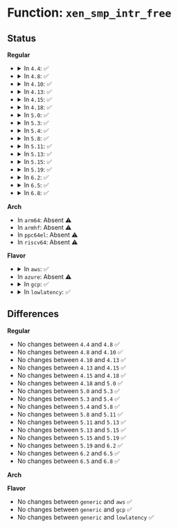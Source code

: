 # Function: <code>xen_smp_intr_free</code>

## Status
<b>Regular</b>
<ul>
<li>
<details>
<summary>In <code>4.4</code>: ✅</summary>

```c
void xen_smp_intr_free(unsigned int cpu);
```

**Collision:** Unique Static

**Inline:** No

**Transformation:** False

**Instances:**

```
In arch/x86/xen/smp.c (ffffffff8102ae50)
Location: arch/x86/xen/smp.c:118
Inline: False
Direct callers:
  - arch/x86/xen/smp.c:xen_smp_intr_init
  - arch/x86/xen/smp.c:xen_hvm_cpu_up
```
**Symbols:**

```
ffffffff8102ae50-ffffffff8102b070: xen_smp_intr_free (STB_LOCAL)
```
</details>
</li>
<li>
<details>
<summary>In <code>4.8</code>: ✅</summary>

```c
void xen_smp_intr_free(unsigned int cpu);
```

**Collision:** Unique Static

**Inline:** No

**Transformation:** False

**Instances:**

```
In arch/x86/xen/smp.c (ffffffff8102a170)
Location: arch/x86/xen/smp.c:118
Inline: False
Direct callers:
  - arch/x86/xen/smp.c:xen_hvm_cpu_up
  - arch/x86/xen/smp.c:xen_smp_intr_init
```
**Symbols:**

```
ffffffff8102a170-ffffffff8102a390: xen_smp_intr_free (STB_LOCAL)
```
</details>
</li>
<li>
<details>
<summary>In <code>4.10</code>: ✅</summary>

```c
void xen_smp_intr_free(unsigned int cpu);
```

**Collision:** Unique Global

**Inline:** No

**Transformation:** False

**Instances:**

```
In arch/x86/xen/smp.c (ffffffff8102b090)
Location: arch/x86/xen/smp.c:118
Inline: False
Direct callers:
  - arch/x86/xen/enlighten.c:xen_cpu_dead
  - arch/x86/xen/enlighten.c:xen_cpu_up_prepare
  - arch/x86/xen/smp.c:xen_smp_intr_init
```
**Symbols:**

```
ffffffff8102b090-ffffffff8102b2b0: xen_smp_intr_free (STB_GLOBAL)
```
</details>
</li>
<li>
<details>
<summary>In <code>4.13</code>: ✅</summary>

```c
void xen_smp_intr_free(unsigned int cpu);
```

**Collision:** Unique Global

**Inline:** No

**Transformation:** False

**Instances:**

```
In arch/x86/xen/smp.c (ffffffff81028b20)
Location: arch/x86/xen/smp.c:32
Inline: False
Direct callers:
  - arch/x86/xen/enlighten_pv.c:xen_cpu_dead_pv
  - arch/x86/xen/smp.c:xen_smp_intr_init
  - arch/x86/xen/smp_pv.c:xen_pv_cpu_die
```
**Symbols:**

```
ffffffff81028b20-ffffffff81028c87: xen_smp_intr_free (STB_GLOBAL)
```
</details>
</li>
<li>
<details>
<summary>In <code>4.15</code>: ✅</summary>

```c
void xen_smp_intr_free(unsigned int cpu);
```

**Collision:** Unique Global

**Inline:** No

**Transformation:** False

**Instances:**

```
In arch/x86/xen/smp.c (ffffffff81028d30)
Location: arch/x86/xen/smp.c:33
Inline: False
Direct callers:
  - arch/x86/xen/enlighten_pv.c:xen_cpu_dead_pv
  - arch/x86/xen/smp.c:xen_smp_intr_init
  - arch/x86/xen/smp_pv.c:xen_pv_cpu_die
```
**Symbols:**

```
ffffffff81028d30-ffffffff81028e97: xen_smp_intr_free (STB_GLOBAL)
```
</details>
</li>
<li>
<details>
<summary>In <code>4.18</code>: ✅</summary>

```c
void xen_smp_intr_free(unsigned int cpu);
```

**Collision:** Unique Global

**Inline:** No

**Transformation:** False

**Instances:**

```
In arch/x86/xen/smp.c (ffffffff81029780)
Location: arch/x86/xen/smp.c:33
Inline: False
Direct callers:
  - arch/x86/xen/enlighten_hvm.c:xen_cpu_up_prepare_hvm
  - arch/x86/xen/enlighten_pv.c:xen_cpu_dead_pv
  - arch/x86/xen/smp.c:xen_smp_intr_init
  - arch/x86/xen/smp_pv.c:xen_pv_cpu_die
```
**Symbols:**

```
ffffffff81029780-ffffffff810298e7: xen_smp_intr_free (STB_GLOBAL)
```
</details>
</li>
<li>
<details>
<summary>In <code>5.0</code>: ✅</summary>

```c
void xen_smp_intr_free(unsigned int cpu);
```

**Collision:** Unique Global

**Inline:** No

**Transformation:** False

**Instances:**

```
In arch/x86/xen/smp.c (ffffffff81029d60)
Location: arch/x86/xen/smp.c:33
Inline: False
Direct callers:
  - arch/x86/xen/enlighten_hvm.c:xen_cpu_up_prepare_hvm
  - arch/x86/xen/enlighten_pv.c:xen_cpu_dead_pv
  - arch/x86/xen/smp.c:xen_smp_intr_init
  - arch/x86/xen/smp_pv.c:xen_pv_cpu_die
```
**Symbols:**

```
ffffffff81029d60-ffffffff81029ec7: xen_smp_intr_free (STB_GLOBAL)
```
</details>
</li>
<li>
<details>
<summary>In <code>5.3</code>: ✅</summary>

```c
void xen_smp_intr_free(unsigned int cpu);
```

**Collision:** Unique Global

**Inline:** No

**Transformation:** False

**Instances:**

```
In arch/x86/xen/smp.c (ffffffff8102bb10)
Location: arch/x86/xen/smp.c:33
Inline: False
Direct callers:
  - arch/x86/xen/enlighten_hvm.c:xen_cpu_up_prepare_hvm
  - arch/x86/xen/enlighten_pv.c:xen_cpu_dead_pv
  - arch/x86/xen/smp.c:xen_smp_intr_init
  - arch/x86/xen/smp_pv.c:xen_pv_cpu_die
```
**Symbols:**

```
ffffffff8102bb10-ffffffff8102bc77: xen_smp_intr_free (STB_GLOBAL)
```
</details>
</li>
<li>
<details>
<summary>In <code>5.4</code>: ✅</summary>

```c
void xen_smp_intr_free(unsigned int cpu);
```

**Collision:** Unique Global

**Inline:** No

**Transformation:** False

**Instances:**

```
In arch/x86/xen/smp.c (ffffffff8102c3f0)
Location: arch/x86/xen/smp.c:33
Inline: False
Direct callers:
  - arch/x86/xen/enlighten_hvm.c:xen_cpu_up_prepare_hvm
  - arch/x86/xen/enlighten_pv.c:xen_cpu_dead_pv
  - arch/x86/xen/smp.c:xen_smp_intr_init
  - arch/x86/xen/smp_pv.c:xen_pv_cpu_die
```
**Symbols:**

```
ffffffff8102c3f0-ffffffff8102c557: xen_smp_intr_free (STB_GLOBAL)
```
</details>
</li>
<li>
<details>
<summary>In <code>5.8</code>: ✅</summary>

```c
void xen_smp_intr_free(unsigned int cpu);
```

**Collision:** Unique Global

**Inline:** No

**Transformation:** False

**Instances:**

```
In arch/x86/xen/smp.c (ffffffff8102e3b0)
Location: arch/x86/xen/smp.c:33
Inline: False
Direct callers:
  - arch/x86/xen/enlighten_hvm.c:xen_cpu_up_prepare_hvm
  - arch/x86/xen/enlighten_pv.c:xen_cpu_dead_pv
  - arch/x86/xen/smp.c:xen_smp_intr_init
  - arch/x86/xen/smp_pv.c:xen_pv_cpu_die
```
**Symbols:**

```
ffffffff8102e3b0-ffffffff8102e517: xen_smp_intr_free (STB_GLOBAL)
```
</details>
</li>
<li>
<details>
<summary>In <code>5.11</code>: ✅</summary>

```c
void xen_smp_intr_free(unsigned int cpu);
```

**Collision:** Unique Global

**Inline:** No

**Transformation:** False

**Instances:**

```
In arch/x86/xen/smp.c (ffffffff8102f210)
Location: arch/x86/xen/smp.c:33
Inline: False
Direct callers:
  - arch/x86/xen/enlighten_hvm.c:xen_cpu_up_prepare_hvm
  - arch/x86/xen/enlighten_pv.c:xen_cpu_dead_pv
  - arch/x86/xen/smp.c:xen_smp_intr_init
  - arch/x86/xen/smp_pv.c:xen_pv_cpu_die
```
**Symbols:**

```
ffffffff8102f210-ffffffff8102f377: xen_smp_intr_free (STB_GLOBAL)
```
</details>
</li>
<li>
<details>
<summary>In <code>5.13</code>: ✅</summary>

```c
void xen_smp_intr_free(unsigned int cpu);
```

**Collision:** Unique Global

**Inline:** No

**Transformation:** False

**Instances:**

```
In arch/x86/xen/smp.c (ffffffff8102fd20)
Location: arch/x86/xen/smp.c:33
Inline: False
Direct callers:
  - arch/x86/xen/enlighten_hvm.c:xen_cpu_up_prepare_hvm
  - arch/x86/xen/enlighten_pv.c:xen_cpu_dead_pv
  - arch/x86/xen/smp.c:xen_smp_intr_init
  - arch/x86/xen/smp_pv.c:xen_pv_cpu_die
```
**Symbols:**

```
ffffffff8102fd20-ffffffff8102fe87: xen_smp_intr_free (STB_GLOBAL)
```
</details>
</li>
<li>
<details>
<summary>In <code>5.15</code>: ✅</summary>

```c
void xen_smp_intr_free(unsigned int cpu);
```

**Collision:** Unique Global

**Inline:** No

**Transformation:** False

**Instances:**

```
In arch/x86/xen/smp.c (ffffffff81034710)
Location: arch/x86/xen/smp.c:33
Inline: False
Direct callers:
  - arch/x86/xen/enlighten_hvm.c:xen_cpu_up_prepare_hvm
  - arch/x86/xen/enlighten_pv.c:xen_cpu_dead_pv
  - arch/x86/xen/smp.c:xen_smp_intr_init
  - arch/x86/xen/smp_pv.c:xen_pv_cpu_die
```
**Symbols:**

```
ffffffff81034710-ffffffff81034b6a: xen_smp_intr_free (STB_GLOBAL)
```
</details>
</li>
<li>
<details>
<summary>In <code>5.19</code>: ✅</summary>

```c
void xen_smp_intr_free(unsigned int cpu);
```

**Collision:** Unique Global

**Inline:** No

**Transformation:** False

**Instances:**

```
In arch/x86/xen/smp.c (ffffffff8103a420)
Location: arch/x86/xen/smp.c:33
Inline: False
Direct callers:
  - arch/x86/xen/enlighten_hvm.c:xen_cpu_up_prepare_hvm
  - arch/x86/xen/enlighten_pv.c:xen_cpu_dead_pv
  - arch/x86/xen/smp.c:xen_smp_intr_init
  - arch/x86/xen/smp_pv.c:xen_pv_cpu_die
```
**Symbols:**

```
ffffffff8103a420-ffffffff8103a896: xen_smp_intr_free (STB_GLOBAL)
```
</details>
</li>
<li>
<details>
<summary>In <code>6.2</code>: ✅</summary>

```c
void xen_smp_intr_free(unsigned int cpu);
```

**Collision:** Unique Global

**Inline:** No

**Transformation:** False

**Instances:**

```
In arch/x86/xen/smp.c (ffffffff81042ae0)
Location: arch/x86/xen/smp.c:33
Inline: False
Direct callers:
  - arch/x86/xen/enlighten_hvm.c:xen_cpu_up_prepare_hvm
  - arch/x86/xen/enlighten_pv.c:xen_cpu_dead_pv
  - arch/x86/xen/smp.c:xen_smp_intr_init
  - arch/x86/xen/smp_pv.c:xen_pv_cpu_die
```
**Symbols:**

```
ffffffff81042ae0-ffffffff81042f52: xen_smp_intr_free (STB_GLOBAL)
```
</details>
</li>
<li>
<details>
<summary>In <code>6.5</code>: ✅</summary>

```c
void xen_smp_intr_free(unsigned int cpu);
```

**Collision:** Unique Global

**Inline:** No

**Transformation:** False

**Instances:**

```
In arch/x86/xen/smp.c (ffffffff81042ce0)
Location: arch/x86/xen/smp.c:33
Inline: False
Direct callers:
  - arch/x86/xen/enlighten_pv.c:xen_cpu_dead_pv
  - arch/x86/xen/smp.c:xen_smp_intr_init
  - arch/x86/xen/smp_pv.c:xen_pv_cleanup_dead_cpu
```
**Symbols:**

```
ffffffff81042ce0-ffffffff81043152: xen_smp_intr_free (STB_GLOBAL)
```
</details>
</li>
<li>
<details>
<summary>In <code>6.8</code>: ✅</summary>

```c
void xen_smp_intr_free(unsigned int cpu);
```

**Collision:** Unique Global

**Inline:** No

**Transformation:** False

**Instances:**

```
In arch/x86/xen/smp.c (ffffffff810491b0)
Location: arch/x86/xen/smp.c:33
Inline: False
Direct callers:
  - arch/x86/xen/enlighten_pv.c:xen_cpu_dead_pv
  - arch/x86/xen/smp.c:xen_smp_intr_init
  - arch/x86/xen/smp_pv.c:xen_pv_cleanup_dead_cpu
```
**Symbols:**

```
ffffffff810491b0-ffffffff81049622: xen_smp_intr_free (STB_GLOBAL)
```
</details>
</li>
</ul>
<b>Arch</b>
<ul>
<li>
In <code>arm64</code>: Absent ⚠️
</li>
<li>
In <code>armhf</code>: Absent ⚠️
</li>
<li>
In <code>ppc64el</code>: Absent ⚠️
</li>
<li>
In <code>riscv64</code>: Absent ⚠️
</li>
</ul>
<b>Flavor</b>
<ul>
<li>
<details>
<summary>In <code>aws</code>: ✅</summary>

```c
void xen_smp_intr_free(unsigned int cpu);
```

**Collision:** Unique Global

**Inline:** No

**Transformation:** False

**Instances:**

```
In arch/x86/xen/smp.c (ffffffff8102c550)
Location: arch/x86/xen/smp.c:33
Inline: False
Direct callers:
  - arch/x86/xen/enlighten_hvm.c:xen_cpu_up_prepare_hvm
  - arch/x86/xen/enlighten_pv.c:xen_cpu_dead_pv
  - arch/x86/xen/smp.c:xen_smp_intr_init
  - arch/x86/xen/smp_pv.c:xen_pv_cpu_die
```
**Symbols:**

```
ffffffff8102c550-ffffffff8102c6b7: xen_smp_intr_free (STB_GLOBAL)
```
</details>
</li>
<li>
In <code>azure</code>: Absent ⚠️
</li>
<li>
<details>
<summary>In <code>gcp</code>: ✅</summary>

```c
void xen_smp_intr_free(unsigned int cpu);
```

**Collision:** Unique Global

**Inline:** No

**Transformation:** False

**Instances:**

```
In arch/x86/xen/smp.c (ffffffff8102c3b0)
Location: arch/x86/xen/smp.c:33
Inline: False
Direct callers:
  - arch/x86/xen/enlighten_hvm.c:xen_cpu_up_prepare_hvm
  - arch/x86/xen/enlighten_pv.c:xen_cpu_dead_pv
  - arch/x86/xen/smp.c:xen_smp_intr_init
  - arch/x86/xen/smp_pv.c:xen_pv_cpu_die
```
**Symbols:**

```
ffffffff8102c3b0-ffffffff8102c517: xen_smp_intr_free (STB_GLOBAL)
```
</details>
</li>
<li>
<details>
<summary>In <code>lowlatency</code>: ✅</summary>

```c
void xen_smp_intr_free(unsigned int cpu);
```

**Collision:** Unique Global

**Inline:** No

**Transformation:** False

**Instances:**

```
In arch/x86/xen/smp.c (ffffffff8102d1a0)
Location: arch/x86/xen/smp.c:33
Inline: False
Direct callers:
  - arch/x86/xen/enlighten_hvm.c:xen_cpu_up_prepare_hvm
  - arch/x86/xen/enlighten_pv.c:xen_cpu_dead_pv
  - arch/x86/xen/smp.c:xen_smp_intr_init
  - arch/x86/xen/smp_pv.c:xen_pv_cpu_die
```
**Symbols:**

```
ffffffff8102d1a0-ffffffff8102d307: xen_smp_intr_free (STB_GLOBAL)
```
</details>
</li>
</ul>

## Differences
<b>Regular</b>
<ul>
<li>
No changes between <code>4.4</code> and <code>4.8</code> ✅
</li>
<li>
No changes between <code>4.8</code> and <code>4.10</code> ✅
</li>
<li>
No changes between <code>4.10</code> and <code>4.13</code> ✅
</li>
<li>
No changes between <code>4.13</code> and <code>4.15</code> ✅
</li>
<li>
No changes between <code>4.15</code> and <code>4.18</code> ✅
</li>
<li>
No changes between <code>4.18</code> and <code>5.0</code> ✅
</li>
<li>
No changes between <code>5.0</code> and <code>5.3</code> ✅
</li>
<li>
No changes between <code>5.3</code> and <code>5.4</code> ✅
</li>
<li>
No changes between <code>5.4</code> and <code>5.8</code> ✅
</li>
<li>
No changes between <code>5.8</code> and <code>5.11</code> ✅
</li>
<li>
No changes between <code>5.11</code> and <code>5.13</code> ✅
</li>
<li>
No changes between <code>5.13</code> and <code>5.15</code> ✅
</li>
<li>
No changes between <code>5.15</code> and <code>5.19</code> ✅
</li>
<li>
No changes between <code>5.19</code> and <code>6.2</code> ✅
</li>
<li>
No changes between <code>6.2</code> and <code>6.5</code> ✅
</li>
<li>
No changes between <code>6.5</code> and <code>6.8</code> ✅
</li>
</ul>
<b>Arch</b>
<ul>
</ul>
<b>Flavor</b>
<ul>
<li>
No changes between <code>generic</code> and <code>aws</code> ✅
</li>
<li>
No changes between <code>generic</code> and <code>gcp</code> ✅
</li>
<li>
No changes between <code>generic</code> and <code>lowlatency</code> ✅
</li>
</ul>
